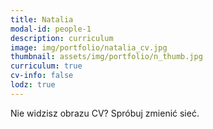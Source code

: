 ```yaml
---
title: Natalia 
modal-id: people-1
description: curriculum
image: img/portfolio/natalia_cv.jpg
thumbnail: assets/img/portfolio/n_thumb.jpg
curriculum: true
cv-info: false
lodz: true
---
```


Nie widzisz obrazu CV? Spróbuj zmienić sieć.